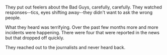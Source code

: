They put out feelers about the Bad Guys, carefully, carefully.  They watched responses--tics, eyes shifting away--they didn't want to ask the wrong people.  

What they heard was terrifying.  Over the past few months more and more incidents were happening.  There were four that were reported in the news but that dropped off quickly.  

They reached out to the journalists and never heard back.  

